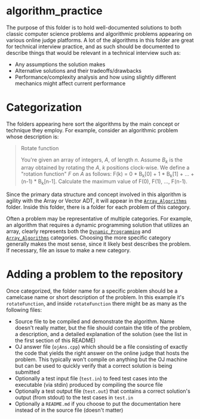 # algorithm\_practice

The purpose of this folder is to hold well-documented solutions to both classic computer science
problems and algorithmic problems appearing on various online judge platforms. A lot of the algorithms
in this folder are great for technical interview practice, and as such should be documented to describe
things that would be relevant in a technical interview such as:

 - Any assumptions the solution makes
 - Alternative solutions and their tradeoffs/drawbacks
 - Performance/complexity analysis and how using slightly different mechanics might affect current performance

# Categorization

The folders appearing here sort the algorithms by the main concept or technique they employ.
For example, consider an algorithmic problem whose description is:

> Rotate function
>
> You're given an array of integers, *A*, of length *n*.
> Assume *B<sub>k</sub>* is the array obtained by rotating
> the *A*, *k* positions clock-wise. We define a "rotation function"
> *F* on *A* as follows: F(k) = 0 * B<sub>k</sub>[0] + 1 * B<sub>k</sub>[1] + ... + (n-1) * B<sub>k</sub>[n-1].
> Calculate the maximum value of F(0), F(1), ..., F(n-1).

Since the primary data structure and concept involved in this algorithm is agility with the Array or Vector ADT,
it will appear in the [`Array_Algorithms`](https://github.com/domfarolino/algorithms/tree/master/src/algorithm_practice/Array_Algorithms)
folder. Inside this folder, there is a folder for each problem of this category.

Often a problem may be representative of multiple categories. For example, an algorithm that requires a dynamic programming
solution that utilizes an array, clearly represents both the
[`Dynamic_Programming`](https://github.com/domfarolino/algorithms/tree/master/src/algorithm_practice/Dynamic_Programming) and
[`Array_Algorithms`](https://github.com/domfarolino/algorithms/tree/master/src/algorithm_practice/Array_Algorithms) categories.
Choosing the more specific category generally makes the most sense, since it likely best describes the problem. If necessary,
file an issue to make a new category.

# Adding a problem to the repository

Once categorized, the folder name for a specific problem should be a camelcase name or short description of
the problem. In this example it's `rotateFunction`, and inside `rotateFunction` there might be as many as the
following files:

 - Source file to be compiled and demonstrate the algorithm. Name doesn't really matter, but the file should contain
   the title of the problem, a description, and a detailed explanation of the solution (see the list in the first section
   of this README)
 - OJ answer file (`ojAns.cpp`) which should be a file consisting of exactly the code that yields the right answer on the
   online judge that hosts the problem. This typically won't compile on anything but the OJ machine but can be used to quickly
   verify that a correct solution is being submitted
 - Optionally a test input file (`test.in`) to feed test cases into the executable (via stdin) produced by compiling the source file
 - Optionally a test output file (`test.out`) that contains a correct solution's output (from stdout) to the test cases in `test.in`
 - Optionally a `README.md` if you choose to put the documentation here instead of in the source file (doesn't matter)
